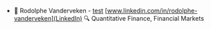 - 👋 Rodolphe Vanderveken - [test](url)  [www.linkedin.com/in/rodolphe-vanderveken](LinkedIn)
🔍 Quantitative Finance, Financial Markets
<!---
rvanderveken1/rvanderveken1 is a ✨ special ✨ repository because its `README.md` (this file) appears on your GitHub profile.
You can click the Preview link to take a look at your changes.
--->
